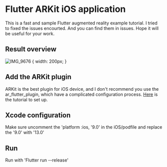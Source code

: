 # Flutter ARKit iOS application 

This is a fast and sample Flutter augmented reality example tutorial. I tried to fixed the issues encourted. And you can find them in issues. Hope it will be useful for your work.

## Result overview
![IMG_9676](https://user-images.githubusercontent.com/99146042/179488179-dd8f8284-32ea-4ec5-9164-2c030ff4f063.PNG) { width: 200px; }

## Add the ARKit plugin

ARKit is the best plugin for iOS device, and I don't recommend you use the ar_flutter_plugin, which have a complicated configuration process. [Here](https://pub.dev/packages/arkit_plugin) is the tutorial to set up.

## Xcode configuration

Make sure uncomment the 'platform :ios, '9.0' in the iOS/podfile and replace the '9.0' with '13.0'

## Run

Run with 'Flutter run --release'


